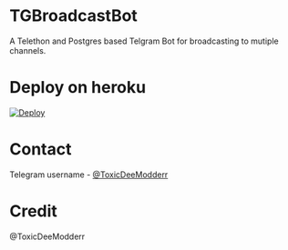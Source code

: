 # TGBroadcastBot

A Telethon and Postgres based Telgram Bot for broadcasting to mutiple channels.


# Deploy on heroku

[![Deploy](https://www.herokucdn.com/deploy/button.svg)](https://heroku.com/deploy?template=https://github.com/ToxicDeeModderr/TGBroadcastBot/)


# Contact

Telegram username - [@ToxicDeeModderr](https://t.me/ToxicDeeModderr)

# Credit 

@ToxicDeeModderr
